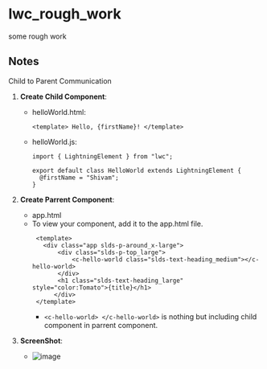 # lwc_rough_work
some rough work


## Notes

Child to Parent Communication

1. **Create Child Component**:
   - helloWorld.html:
     ```
     <template> Hello, {firstName}! </template>
     ```
   - helloWorld.js:
     ```
     import { LightningElement } from "lwc";

     export default class HelloWorld extends LightningElement {
       @firstName = "Shivam";
     }
     ```

3. **Create Parrent Component**:
   - app.html
   - To view your component, add it to the app.html file.
     ```
      <template>
      	<div class="app slds-p-around_x-large">
      		<div class="slds-p-top_large">
      			<c-hello-world class="slds-text-heading_medium"></c-hello-world>
      		</div>
      		<h1 class="slds-text-heading_large" style="color:Tomato">{title}</h1>
           </div>
      </template>
     ```
     - ```<c-hello-world> </c-hello-world>``` is nothing but including child component in parrent component.

4. **ScreenShot**:
   - ![image](https://github.com/s4SHIVam7/lwc_rough_work/assets/60181328/c1d9a08c-3cc6-40df-9384-9f65c0305684)


